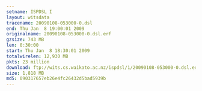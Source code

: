```yaml
---
setname: ISPDSL I
layout: witsdata
tracename: 20090108-053000-0.dsl
end: Thu Jan  8 19:00:01 2009
originalname: 20090108-053000-0.dsl.erf
gzsize: 743 MB
len: 0:30:00
start: Thu Jan  8 18:30:01 2009
totalwirelen: 12,930 MB
pkts: 23 million
download: ftp://wits.cs.waikato.ac.nz/ispdsl/1/20090108-053000-0.dsl.erf.gz
size: 1,818 MB
md5: 090317657eb26e4fc26432d5bad5939b
---
```

